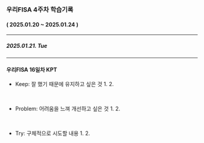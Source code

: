 ### 우리FISA 4주차 학습기록
#### ( 2025.01.20 ~ 2025.01.24 )
***
##### 2025.01.21. Tue


***
#### 우리FISA 16일차 KPT

- Keep: 잘 했기 때문에 유지하고 싶은 것
    1. 
    2. 

<br>

- Problem: 어려움을 느껴 개선하고 싶은 것
    1. 
    2. 

<br>

- Try: 구체적으로 시도할 내용
    1. 
    2. 